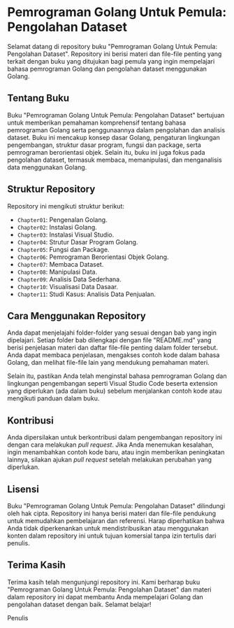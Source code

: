 # Pemrograman Golang Untuk Pemula: Pengolahan Dataset

Selamat datang di repository buku "Pemrograman Golang Untuk Pemula: Pengolahan Dataset". Repository ini berisi materi dan file-file penting yang terkait dengan buku yang ditujukan bagi pemula yang ingin mempelajari bahasa pemrograman Golang dan pengolahan dataset menggunakan Golang.

## Tentang Buku
Buku "Pemrograman Golang Untuk Pemula: Pengolahan Dataset" bertujuan untuk memberikan pemahaman komprehensif tentang bahasa pemrograman Golang serta penggunaannya dalam pengolahan dan analisis dataset. Buku ini mencakup konsep dasar Golang, pengaturan lingkungan pengembangan, struktur dasar program, fungsi dan package, serta pemrograman berorientasi objek. Selain itu, buku ini juga fokus pada pengolahan dataset, termasuk membaca, memanipulasi, dan menganalisis data menggunakan Golang.

## Struktur Repository
Repository ini mengikuti struktur berikut:

- `Chapter01`: Pengenalan Golang.
- `Chapter02`: Instalasi Golang.
- `Chapter03`: Instalasi Visual Studio.
- `Chapter04`: Strutur Dasar Program Golang.
- `Chapter05`: Fungsi dan Package.
- `Chapter06`: Pemrograman Berorientasi Objek Golang.
- `Chapter07`: Membaca Dataset.
- `Chapter08`: Manipulasi Data.
- `Chapter09`: Analisis Data Sederhana.
- `Chapter10`: Visualisasi Data Dasaar.
- `Chapter11`: Studi Kasus: Analisis Data Penjualan.

## Cara Menggunakan Repository
Anda dapat menjelajahi folder-folder yang sesuai dengan bab yang ingin dipelajari. Setiap folder bab dilengkapi dengan file "README.md" yang berisi penjelasan materi dan daftar file-file penting dalam folder tersebut. Anda dapat membaca penjelasan, mengakses contoh kode dalam bahasa Golang, dan melihat file-file lain yang mendukung pemahaman materi.

Selain itu, pastikan Anda telah menginstal bahasa pemrograman Golang dan lingkungan pengembangan seperti Visual Studio Code beserta extension yang diperlukan (ada dalam buku) sebelum menjalankan contoh kode atau mengikuti panduan dalam buku.

## Kontribusi
Anda dipersilakan untuk berkontribusi dalam pengembangan repository ini dengan cara melakukan *pull request*. Jika Anda menemukan kesalahan, ingin menambahkan contoh kode baru, atau ingin memberikan peningkatan lainnya, silakan ajukan *pull request* setelah melakukan perubahan yang diperlukan.

## Lisensi
Buku "Pemrograman Golang Untuk Pemula: Pengolahan Dataset" dilindungi oleh hak cipta. Repository ini hanya berisi materi dan file-file pendukung untuk memudahkan pembelajaran dan referensi. Harap diperhatikan bahwa Anda tidak diperkenankan untuk mendistribusikan atau menggunakan konten dalam repository ini untuk tujuan komersial tanpa izin tertulis dari penulis.

## Terima Kasih
Terima kasih telah mengunjungi repository ini. Kami berharap buku "Pemrograman Golang Untuk Pemula: Pengolahan Dataset" dan materi dalam repository ini dapat membantu Anda mempelajari Golang dan pengolahan dataset dengan baik. Selamat belajar!

Penulis
